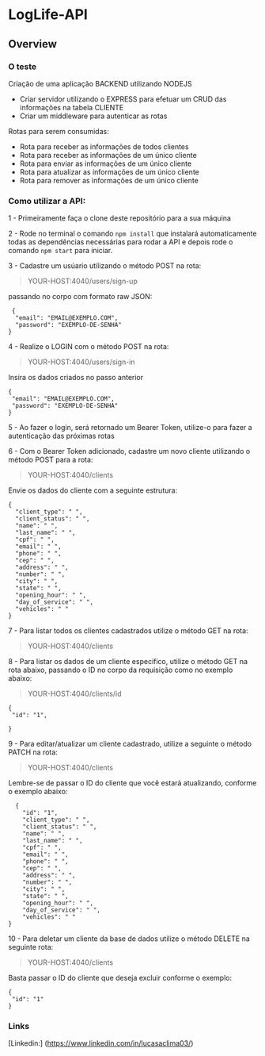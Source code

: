 # LogLife-API

## Overview

### O teste    
Criação de uma aplicação BACKEND utilizando NODEJS
- Criar servidor utilizando o EXPRESS para efetuar um CRUD das informações na tabela CLIENTE  
- Criar um middleware para autenticar as rotas  

Rotas para serem consumidas:
* Rota para receber as informações de todos clientes
* Rota para receber as informações de um único cliente
* Rota para enviar as informações de um único cliente
* Rota para atualizar as informações de um único cliente
* Rota para remover as informações de um único cliente

### Como utilizar a API:  
  
  
1 - Primeiramente faça o clone deste repositório para a sua máquina  

2 - Rode no terminal o comando `npm install` que instalará automaticamente todas as dependências necessárias para rodar a API e depois rode o comando `npm start` para iniciar.  

3 - Cadastre um usúario utilizando o método POST na rota:  

> YOUR-HOST:4040/users/sign-up

passando no corpo com formato raw JSON:  
```
 {   
  "email": "EMAIL@EXEMPLO.COM",  
  "password": "EXEMPLO-DE-SENHA"    
}
```
  
4 - Realize o LOGIN com o método POST na rota:  

> YOUR-HOST:4040/users/sign-in  

Insira os dados criados no passo anterior  
 ```
 {   
  "email": "EMAIL@EXEMPLO.COM",  
  "password": "EXEMPLO-DE-SENHA"    
}
```
 
5 - Ao fazer o login, será retornado um Bearer Token, utilize-o para fazer a autenticação das próximas rotas 

6 - Com o Bearer Token adicionado, cadastre um novo cliente utilizando o método POST para a rota:  

> YOUR-HOST:4040/clients

Envie os dados do cliente com a seguinte estrutura:  
  
  ```
  {       
    "client_type": " ",
    "client_status": " ",
    "name": " ",
    "last_name": " ",
    "cpf": " ",
    "email": " ",
    "phone": " ",
    "cep": " ",
    "address": " ",
    "number": " ",
    "city": " ",
    "state": " ",
    "opening_hour": " ",
    "day_of_service": " ",
    "vehicles": " "
}
```
  
7 - Para listar todos os clientes cadastrados utilize o método GET na rota:  

> YOUR-HOST:4040/clients  

8 - Para listar os dados de um cliente específico, utilize o método GET na rota abaixo, passando o ID no corpo da requisição como no exemplo abaixo:
> YOUR-HOST:4040/clients/id 

 ```
 {   
  "id": "1",  
      
}
```


9 - Para editar/atualizar um cliente cadastrado, utilize a seguinte o método PATCH na rota:  

> YOUR-HOST:4040/clients  

Lembre-se de passar o ID do cliente que você estará atualizando, conforme o exemplo abaixo:  
```
  {
    "id": "1",
    "client_type": " ",
    "client_status": " ",
    "name": " ",
    "last_name": " ",
    "cpf": " ",
    "email": " ",
    "phone": " ",
    "cep": " ",
    "address": " ",
    "number": " ",
    "city": " ",
    "state": " ",
    "opening_hour": " ",
    "day_of_service": " ",
    "vehicles": " "
}
```
10 - Para deletar um cliente da base de dados utilize o método DELETE na seguinte rota:  

 > YOUR-HOST:4040/clients

Basta passar o ID do cliente que deseja excluir conforme o exemplo:  

 ```
 {   
  "id": "1"      
}
```

### Links
[Linkedin:] (https://www.linkedin.com/in/lucasaclima03/)

